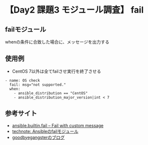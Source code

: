 # 【Day2 課題3 モジュール調査】 fail

## failモジュール
whenの条件に合致した場合に、メッセージを出力する

## 使用例

* CentOS 7以外は全てfailさせ実行を終了させる

```
- name: OS check
  fail: msg="not supported."
  when:
    - ansible_distribution == "CentOS"
    - ansible_distribution_major_version|int < 7
```

## 参考サイト

* [ansible.builtin.fail – Fail with custom message](https://docs.ansible.com/ansible/latest/collections/ansible/builtin/fail_module.html)  
* [technote: Ansibleのfailモジュール](https://tech.withsin.net/2015/10/05/ansible-fail-module/)  
* [goodbyegangsterのブログ](https://goodbyegangster.hatenablog.com/entry/2019/05/18/112921)  
